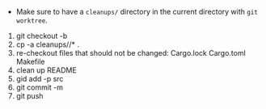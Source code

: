 * Make sure to have a `cleanups/` directory in the current
  directory with `git worktree`.

1. git checkout -b <chapter>
2. cp -a cleanups/<chapter>/* .
3. re-checkout files that should not be changed:
   Cargo.lock Cargo.toml Makefile
4. clean up README
5. gid add -p src
6. git commit -m 
7. git push

